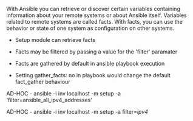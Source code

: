 
With Ansible you can retrieve or discover certain variables containing information about your remote systems or about Ansible itself.
Variables related to remote systems are called facts. With facts, you can use the behavior or state of one system as configuration on other systems. 
                                        
- Setup module can retrieve facts

- Facts may be filtered by passing a value for the 'filter' paramater

- Facts are gathered by default in ansible playbook execution

-  Setting gather_facts: no in playbook would change the default fact_gather behaviour

AD-HOC - ansible -i inv localhost -m setup -a 'filter=ansible_all_ipv4_addresses'

AD-HOC - ansible -i inv localhost -m setup -a filter=*ipv4*
